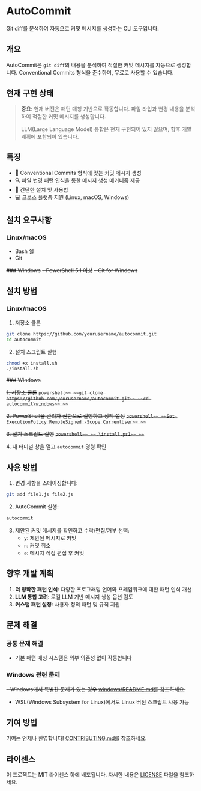 # AutoCommit

Git diff를 분석하여 자동으로 커밋 메시지를 생성하는 CLI 도구입니다.

## 개요

AutoCommit은 `git diff`의 내용을 분석하여 적절한 커밋 메시지를 자동으로 생성합니다. Conventional Commits 형식을 준수하며, 무료로 사용할 수 있습니다.

## 현재 구현 상태

> **중요**: 현재 버전은 패턴 매칭 기반으로 작동합니다. 파일 타입과 변경 내용을 분석하여 적절한 커밋 메시지를 생성합니다.
> 
> LLM(Large Language Model) 통합은 현재 구현되어 있지 않으며, 향후 개발 계획에 포함되어 있습니다.

## 특징

- 📝 Conventional Commits 형식에 맞는 커밋 메시지 생성
- 🔍 파일 변경 패턴 인식을 통한 메시지 생성 메커니즘 제공
- 🚀 간단한 설치 및 사용법
- 💻 크로스 플랫폼 지원 (Linux, macOS, Windows)

## 설치 요구사항

### Linux/macOS
- Bash 쉘
- Git

~~### Windows~~
~~- PowerShell 5.1 이상~~
~~- Git for Windows~~

## 설치 방법

### Linux/macOS

1. 저장소 클론
```bash
git clone https://github.com/yourusername/autocommit.git
cd autocommit
```

2. 설치 스크립트 실행
```bash
chmod +x install.sh
./install.sh
```

~~### Windows~~

~~1. 저장소 클론~~
~~```powershell~~
~~git clone https://github.com/yourusername/autocommit.git~~
~~cd autocommit\windows~~
~~```~~

~~2. PowerShell을 관리자 권한으로 실행하고 정책 설정~~
~~```powershell~~
~~Set-ExecutionPolicy RemoteSigned -Scope CurrentUser~~
~~```~~

~~3. 설치 스크립트 실행~~
~~```powershell~~
~~.\install.ps1~~
~~```~~

~~4. 새 터미널 창을 열고 `autocommit` 명령 확인~~

## 사용 방법

1. 변경 사항을 스테이징합니다:
```bash
git add file1.js file2.js
```

2. AutoCommit 실행:
```bash
autocommit
```

3. 제안된 커밋 메시지를 확인하고 수락/편집/거부 선택:
   - `y`: 제안된 메시지로 커밋
   - `n`: 커밋 취소
   - `e`: 메시지 직접 편집 후 커밋

## 향후 개발 계획

1. **더 정확한 패턴 인식**: 다양한 프로그래밍 언어와 프레임워크에 대한 패턴 인식 개선
2. **LLM 통합 고려**: 로컬 LLM 기반 메시지 생성 옵션 검토
3. **커스텀 패턴 설정**: 사용자 정의 패턴 및 규칙 지원

## 문제 해결

### 공통 문제 해결
- 기본 패턴 매칭 시스템은 외부 의존성 없이 작동합니다

### Windows 관련 문제
~~- Windows에서 특별한 문제가 있는 경우 [windows/README.md](windows/README.md)를 참조하세요.~~
- WSL(Windows Subsystem for Linux)에서도 Linux 버전 스크립트 사용 가능

## 기여 방법

기여는 언제나 환영합니다! [CONTRIBUTING.md](CONTRIBUTING.md)를 참조하세요.

## 라이센스

이 프로젝트는 MIT 라이센스 하에 배포됩니다. 자세한 내용은 [LICENSE](LICENSE) 파일을 참조하세요.